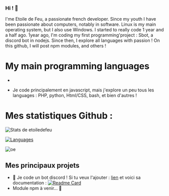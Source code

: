 ### Hi ! 👋

I'me Etoile de Feu, a passionate french developer.
Since my youth I have been passionate about computers, notably in software.
Linux is my main operating system, but I also use Windows.
I started to really code 1 year and a half ago. 1year ago, I'm coding my first programming'project : Sbot, a discord bot in nodejs.
Since then, I explore all languages ​​with passion !
On this github, I will post npm modules, and others !

<h1>My main programming languages</h1>

+

+ Je code principalement en javascript, mais j'explore un peu tous les languages : PHP, python, Html/CSS, bash, et bien d'autres !

<h1>Mes statistiques Github :</h1>

![Stats de etoiledefeu](https://github-readme-stats.vercel.app/api?username=etoiledefeu&show_icons=true&theme=tokyonight)

[![Languages](https://github-readme-stats.vercel.app/api/top-langs/?username=etoiledefeu)](https://github.com)

![oe](https://komarev.com/ghpvc/?username=etoiledefeu&color=blue)

<h2> Mes principaux projets </h2>

+ 🤖 Je code un bot discord ! Si tu veux l'ajouter : [lien](https://top.gg/bot/988866995393024040) et voici sa documentation : 
[![Readme Card](https://github-readme-stats.vercel.app/api/pin/?username=etoiledefeu&repo=sbot-docs)](https://github.com/etoiledefeu/sbot-docs)
+ Module npm à venir... 👀


